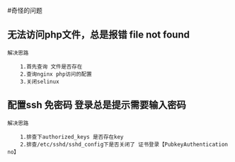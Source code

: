 #奇怪的问题


## 无法访问php文件，总是报错 file not found

    解决思路
        
        1.首先查询 文件是否存在
        2.查询nginx php访问的配置
        3.关闭selinux 
        
 
 ## 配置ssh 免密码 登录总是提示需要输入密码
 
    解决思路
    
        1.排查下authorized_keys 是否存在key
        2.排查/etc/sshd/sshd_config下是否关闭了 证书登录【PubkeyAuthentication no】